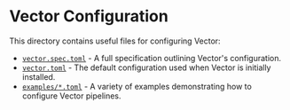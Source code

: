 # Vector Configuration

This directory contains useful files for configuring Vector:

* [`vector.spec.toml`](vector.spec.toml) - A full specification outlining Vector's configuration.
* [`vector.toml`](vector.toml) - The default configuration used when Vector is initially installed.
* [`examples/*.toml`](examples) - A variety of examples demonstrating how to configure Vector pipelines.